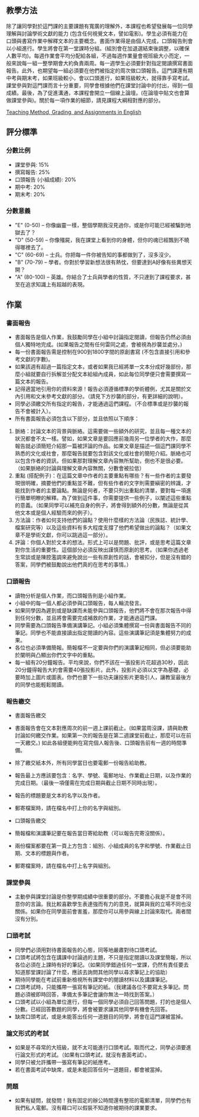 ## 教學方法

除了讓同學對於這門課的主要課題有寬廣的理解外，本課程也希望發展每一位同學理解與討論學術文獻的能力 (包含任何視覺文本，譬如電影)。學生必須有能力在口頭與書寫作業中解釋文本的主要概念。書面作業得是由個人完成，口頭報告則會以小組進行。學生將會在第一堂課時分組。(組別會在加退選結束後調整，以確保人數平均)。每週作業會平均分配給各組，不過每週作業量會視班級大小而定，一般來說每一組一整學期會大約負責兩周。每一週學生必須要針對指定閱讀撰寫書面報告。此外，也期望每一組必須要在他們被指定的周次做口頭報告。這門課還有期中考與期末考，如果班級較小，會以口頭進行，如果班級較大，就得靠手寫考試。課堂參與對這門課而言十分重要，同學會根據他們在課堂討論中的付出，得到一個成績。最後，為了促進溝通，本課程會開立一個線上論壇。(在論壇中貼文也會算做課堂參與)。關於每一項作業的細節，請見課程大綱相對應的部分。

[Teaching Method, Grading, and Assignments in English](http://kerim.oxus.net/syllabi/english/)

## 評分標準

### 分數比例
* 課堂參與: 15%
* 撰寫報告: 25%
* 口頭報告 (小組成績): 20%
* 期中考: 20%
* 期末考: 20%

### 分數意義  
* "E" (0-50) – 你像幽靈一樣，整個學期我沒見過你，或是你可能已經被騙到地獄去了？
* "D" (50-59) – 你像殭屍，我在課堂上看到你的身體，但你的魂已經飄到不曉得哪裡去了。
* "C" (60-69) – 士兵。你把每一件你被告知的事都做到了，沒多沒少。
* "B" (70-79) – 學者。你對於學習新想法很有熱忱，但要達到A好像有些異想天開？ 
* "A" (80-100) – 英雄。你結合了士兵與學者的性質，不只達到了課程要求，甚至在追求知識上有超越的表現。

## 作業  

### 書面報告 
* 書面報告是個人作業，我鼓勵同學在小組中討論指定閱讀，但報告仍然必須由個人獨特地完成。(如果報告之間有任何雷同之處，會被視為抄襲並處分。)
* 每一份書面報告需是控制在900到1800字間的原創書寫 (不包含直接引用和參考文獻的字數)。
* 如果該週有超過一篇指定文本，或者如果我已經將單一文本分成好幾部份，那麼小組就要自行拆解並分配文本給組內成員，如此每位同學便只會需要撰寫一篇文本的報告。
* 記得適當地引用你的資料來源！報告必須遵循標準的學術體例，尤其是關於文內引用和文末參考文獻的部分。（請見下方抄襲的部分，有更詳細的說明）。
* 同學必須繳交所有指定的報告，才能通過這們課程。（不合標準或是抄襲的報告不會被計入）。
* 所有書面報告必須包含以下部分，並且依照以下順序：
 1. 脈絡：討論文本的背景與脈絡。這需要做一些額外的研究，並且每一種文本的狀況都會不太一樣。譬如，如果文章是要回應前幾周另一位學者的大作，那麼報告就必須簡短介紹那一篇被評論的作品。如果文章是描述一個這門課同學不熟悉的文化或社會，那麼報告就要包含對該文化或社會的簡短介紹。脈絡也可以包含作者的資訊，但如果那對理解文章內容無所幫助，倒也不是很必要。（如果脈絡的討論與理解文章內容無關，分數會被拉低）
 2. 重點 (搭配例子)：在這篇文章中作者的主要重點有哪些？有一些作者的主要發現很明確，摘要他們的重點並不難，但有些作者的文字則需要縝密的辨識，才能找到作者的主要論點。無論是何者，不要只列出重點的清單，要對每一項進行簡單明瞭的解釋。為了做到這件事，你需要提供一些例子，以闡述這些重點的意義。（如果同學可以補充自身的例子，將會得到額外的分數，無論是從其他文本或是個人經驗而來的例子）。
 3. 方法論：作者如何支持他們的論點？使用什麼樣的方法論（民族誌、統計學、檔案研究等）以及這些資料有多大程度支撐了他們希望做出的論點？（如果文章不是學術文獻，你可以跳過這一部分）。
 4. 評論：你個人對於文本的想法。形式上可以是問題、批評，或是思考這篇文章對你生活的重要性。這個部分必須反映出謹慎而原創的思考。（如果你透過老生常談或是陳腔濫調來避免說出一些有原創性的話，會被扣分，但是沒有錯的答案，同學們被鼓勵說出他們真的在思考的事情。）

### 口頭報告
* 讀物分析是個人作業，而口頭報告則是小組作業。
* 小組中的每一個人都必須參與口頭報告，每人輪流發言。
* 如果同學因為遲到或是缺課而未能參與口頭報告，他們將不會在那次報告中得到任何分數，並且將會需要完成補救的作業，才能通過這門課。
* 同學需要為口頭報告準備演講筆記。小組必須集體撰寫一份與書面報告不同的筆記。同學也不能直接讀出指定閱讀的內容。這些演講筆記須是集體努力的成果。
* 各位也必須準備簡報。簡報檔不一定要與你們的演講筆記相同，但必須要能助於闡明與凸顯出你們文字中的重點。
* 每一組有20分鐘報告。平均來說，你們不該在一張投影片花超過30秒，因此20分鐘得報告大約會需要40張投影片。此外，投影片必須以文字為基礎，必要時加上圖片或圖表。你們也要下一些功夫讓投影片更吸引人，讓教室最後方的同學也能輕鬆閱讀。

### 報告繳交
* 書面報告繳交
 * 書面報告會在文本對應周次的前一週上課前截止。(如果當周沒課，請與助教討論如何繳交作業。如果第一次的報告是在第二週課堂前截止，那麼可以在前一天繳交。) 如此各組便能夠在寫完個人報告後、口頭報告前有一週的時間準備。
* 除了繳交紙本外，所有同學當日也要電郵一份報告給助教。
* 報告最上方應該要包含：名字、學號、電郵地址、作業截止日期，以及作業的完成日期。（最後一項僅需在完成日期與截止日期不同時出現）。
* 報告的標題要是文本的名字以及作者。
* 郵寄檔案時，請在檔名中打上你的名字與組別。

* 口頭報告繳交
 * 簡報檔和演講筆記要在報告當日寄給助教（可以報告完寄沒關係）。
 * 兩份檔案都要在第一頁上方包含：組別、小組成員的名字和學號、作業截止日期、文本的標題與作者。
 * 郵寄檔案時，請在檔名中打上名字與組別。
 
### 課堂參與
* 主動參與課堂討論是你整學期成績中很重要的部分。不要擔心我是不是會不同意你的言論。我比較喜歡學生表達強而有力的意見，就算與我的立場不同也沒關係。如果你在同學面前會害羞，那麼你可以用參與線上討論來取代。兩者間沒有分別。

### 口頭考試 
* 同學們必須用對待書面報告的心態，同等地嚴肅對待口頭考試。
* 口頭考試將包含在講課中討論過的主題，不只是指定閱讀以及課堂簡報，所以各位必須在上課時有好的筆記。（如果同學錯過任何一堂課，仍然有責任要去知道那堂課討論了什麼，應該去詢問其他同學以尋求筆記上的協助）
* 期待同學能在考試前重新檢視所有課堂中的閱讀材料以及講課筆記。
* 口頭考試時，只能攜帶一張寫有筆記的紙。（我建議各位不要寫太多筆記。問題必須被即時回答，準備太多筆記會讓你無法一時找到答案。）
* 口頭考試以小組為單位進行，但每一個同學必須自己回答問題，打的也是個人分數。已經回答數題的同學，將會被要求讓其他同學有機會先回答。
* 缺席口頭考試，或是未能答出任何一道題目的同學，將會在這門課被當掉。

### 論文形式的考試
* 如果是不尋常的大班級，就不太可能進行口頭考試。取而代之，同學必須要進行論文形式的考試。（如果有口頭考試，就沒有書面考試）。
* 同學只被允許攜帶一張寫有筆記的紙應考。
* 若在書面考試中缺席，或是未能回答任何一道題目，都會被當掉。

### 問題
* 如果有疑問，就發問！我有固定的辦公時間還有整班的電郵清單，同學們也有我們私人電郵。沒有藉口可以假裝不知道你被期待的課業要求。
